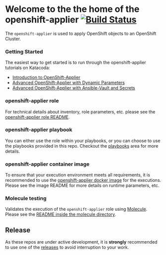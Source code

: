 # Welcome to the the home of the openshift-applier [![Build Status](https://travis-ci.org/redhat-cop/openshift-applier.svg)](https://travis-ci.org/redhat-cop/openshift-applier)
The `openshift-applier` is used to apply OpenShift objects to an OpenShift Cluster.

### Getting Started

The easiest way to get started is to run through the openshift-applier tutorials on Katacoda:

- [Introduction to OpenShift-Applier](https://www.katacoda.com/redhat-cop/scenarios/openshift-applier)
- [Advanced OpenShift-Applier with Dynamic Parameters](https://www.katacoda.com/redhat-cop/scenarios/advanced-applier-dynamic-params)
- [Advanced OpenShift-Applier with Ansible-Vault and Secrets](https://www.katacoda.com/patrickcarney/scenarios/secrets-with-openshift-applier)

### openshift-applier role

For technical details about inventory, role parameters, etc. please see the [openshift-applier role README](roles/openshift-applier/README.md).

### openshift-applier playbook

You can either use the role within your playbooks, or you can choose to use the playbooks provided in this repo. Checkout the [playbooks](playbooks) area for more details.

### openshift-applier container image

To ensure that your execution environment meets all requirements, it is recommended to use the [openshift-applier docker image](images/openshift-applier) for the executions. Please see the image README for more details on runtime parameters, etc.

### Molecule testing

Validates the execution of the `openshift-applier` role using [Molecule](https://molecule.readthedocs.io). Please see the [README inside the molecule directory](molecule/README.md).


## Release

As these repos are under active development, it is **strongly** recommended to use one of the [releases](../../releases) to avoid interruption to your work.
